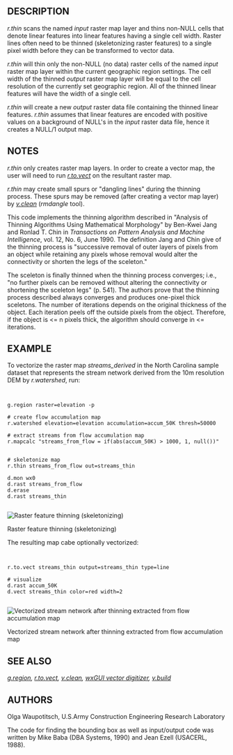 
## DESCRIPTION

*r.thin* scans the named *input* raster map layer and
thins non-NULL cells that denote linear features into linear features
having a single cell width. Raster lines often need to be thinned
(skeletonizing raster features) to a single pixel width before they can
be transformed to vector data.

*r.thin* will thin only the non-NULL (no data) raster cells
of the named *input* raster map layer within the current
geographic region settings. The cell width of the thinned
*output* raster map layer will be equal to the cell
resolution of the currently set geographic region. All of
the thinned linear features will have the width of a single
cell.

*r.thin* will create a new *output* raster
data file containing the thinned linear features.
*r.thin* assumes that linear features are encoded
with positive values on a background of NULL's in the
*input* raster data file, hence it creates a NULL/1
output map.

## NOTES

*r.thin* only creates raster map layers. In order to
create a vector map, the user will need to run
*[r.to.vect](r.to.vect.html)*
on the resultant raster map.

*r.thin* may create small spurs or "dangling lines"
during the thinning process. These spurs may be removed
(after creating a vector map layer) by
*[v.clean](v.clean.html)* (*rmdangle*
tool).

This code implements the thinning algorithm described in
"Analysis of Thinning Algorithms Using Mathematical
Morphology" by Ben-Kwei Jang and Ronlad T. Chin in
*Transactions on Pattern Analysis and Machine
Intelligence*, vol. 12, No. 6, June 1990. The
definition Jang and Chin give of the thinning process is
"successive removal of outer layers of pixels from an
object while retaining any pixels whose removal would alter
the connectivity or shorten the legs of the sceleton."

The sceleton is finally thinned when the thinning process
converges; i.e., "no further pixels can be removed without
altering the connectivity or shortening the sceleton legs"
(p. 541). The authors prove that the thinning process
described always converges and produces one-pixel thick
sceletons. The number of iterations depends on the
original thickness of the object. Each iteration peels off
the outside pixels from the object. Therefore, if the
object is <= n pixels thick, the algorithm should
converge in <= iterations.

## EXAMPLE

To vectorize the raster map *streams\_derived* in the North
Carolina sample dataset that represents the stream network derived from
the 10m resolution DEM by *r.watershed*, run:

```


g.region raster=elevation -p

# create flow accumulation map
r.watershed elevation=elevation accumulation=accum_50K thresh=50000

# extract streams from flow accumulation map
r.mapcalc "streams_from_flow = if(abs(accum_50K) > 1000, 1, null())"


# skeletonize map
r.thin streams_from_flow out=streams_thin

d.mon wx0
d.rast streams_from_flow
d.erase
d.rast streams_thin


```

![Raster feature thinning (skeletonizing)](r_thin_network.png)

Raster feature thinning (skeletonizing)

The resulting map cabe optionally vectorized:

```


r.to.vect streams_thin output=streams_thin type=line

# visualize
d.rast accum_50K
d.vect streams_thin color=red width=2


```

![Vectorized stream network after thinning extracted from flow accumulation map](r_thin_vectorized.png)

Vectorized stream network after thinning extracted from flow accumulation map

## SEE ALSO

*[g.region](g.region.html),
[r.to.vect](r.to.vect.html),
[v.clean](v.clean.html),
[wxGUI vector digitizer](wxGUI.vdigit.html),
[v.build](v.build.html)*

## AUTHORS

Olga Waupotitsch, U.S.Army Construction Engineering Research Laboratory

The code for finding the bounding box as well as input/output code
was written by Mike Baba (DBA Systems, 1990) and Jean Ezell (USACERL, 1988).
